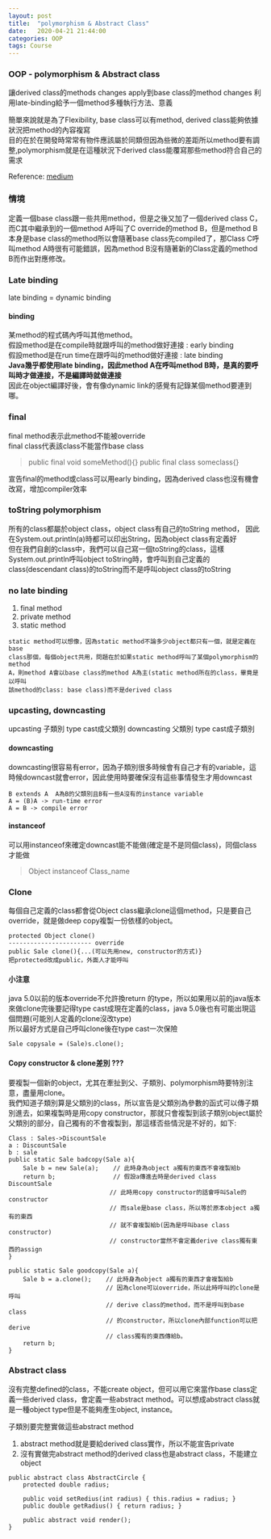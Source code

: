 ```yaml
---
layout: post
title:  "polymorphism & Abstract Class"
date:   2020-04-21 21:44:00
categories: OOP
tags: Course
---
```



### OOP - polymorphism & Abstract class

讓derived class的methods changes apply到base class的method changes
利用late-binding給予一個method多種執行方法、意義

簡單來說就是為了Flexibility, base class可以有method, derived class能夠依據狀況把method的內容複寫<br />
目的在於在開發時常常有物件應該屬於同類但因為些微的差距所以method要有調整,polymorphism就是在這種狀況下derived class能覆寫那些method符合自己的需求

Reference: [medium](https://medium.com/swlh/why-and-when-to-use-polymorphism-ffcbf3709509)

### 情境

定義一個base class跟一些共用method，但是之後又加了一個derived class C，而C其中繼承到的一個method A呼叫了C override的method B，但是method B本身是base class的method所以會隨著base class先compiled了，那Class C呼叫method A時很有可能錯誤，因為method B沒有隨著新的Class定義的method B而作出對應修改。

### Late binding

late binding = dynamic binding

#### binding

某method的程式碼內呼叫其他method。<br />
假設method是在compile時就跟呼叫的method做好連接 : early binding<br />
假設method是在run time在跟呼叫的method做好連接 : late binding<br />
**Java幾乎都使用late binding，因此method A在呼叫method B時，是真的要呼叫時才做連接，不是編譯時就做連接**<br />
因此在object編譯好後，會有像dynamic link的感覺有記錄某個method要連到哪。

### final

final method表示此method不能被override<br />
final class代表該class不能當作base class

> public final void someMethod(){}
> public final class someclass{}

宣告final的method或class可以用early binding，因為derived class也沒有機會改寫，增加compiler效率

### toString polymorphism

所有的class都屬於object class，object class有自己的toString method，
因此在System.out.println(a)時都可以印出String，因為object class有定義好<br />
但在我們自創的class中，我們可以自己寫一個toString的class，這樣System.out.println呼叫object toString時，會呼叫到自己定義的class(descendant class)的toString而不是呼叫object class的toString

### no late binding

1. final method
2. private method
3. static method

```
static method可以想像，因為static method不論多少object都只有一個，就是定義在base 
class那個，每個object共用，問題在於如果static method呼叫了某個polymorphism的method
A，則method A會以base class的method A為主(static method所在的class，畢竟是以呼叫
該method的class: base class)而不是derived class
```

### upcasting, downcasting

upcasting 子類別 type cast成父類別
downcasting 父類別 type cast成子類別

#### downcasting
downcasting很容易有error，因為子類別很多時候會有自己才有的variable，這時候downcast就會error，因此使用時要確保沒有這些事情發生才用downcast

```
B extends A  A為B的父類別且B有一些A沒有的instance variable
A = (B)A -> run-time error
A = B -> compile error
```

#### instanceof

可以用instanceof來確定downcast能不能做(確定是不是同個class)，同個class才能做

> Object instanceof Class_name


### Clone

每個自己定義的class都會從Object class繼承clone這個method，只是要自己override，就是做deep copy複製一份依樣的object。

```
protected Object clone()
----------------------- override
public Sale clone(){...(可以先用new, constructor的方式)} 
把protected改成public，外面人才能呼叫
```

#### 小注意

java 5.0以前的版本override不允許換return 的type，所以如果用以前的java版本來做clone完後要記得type cast成現在定義的class，java 5.0後也有可能出現這個問題(可能別人定義的clone沒改type)<br />
所以最好方式是自己呼叫clone後在type cast一次保險

```
Sale copysale = (Sale)s.clone();
```

#### Copy constructor & clone差別 ???

要複製一個新的object，尤其在牽扯到父、子類別、polymorphism時要特別注意，盡量用clone。<br />
我們知道子類別算是父類別的class，所以宣告是父類別為參數的函式可以傳子類別進去，如果複製時是用copy constructor，那就只會複製到該子類別object屬於父類別的部分，自己獨有的不會複製到，那這樣否些情況是不好的，如下:

```
Class : Sales->DiscountSale
a : DiscountSale
b : sale
public static Sale badcopy(Sale a){
    Sale b = new Sale(a);    // 此時身為object a獨有的東西不會複製給b
    return b;                // 假設a傳進去時是derived class DiscountSale
                            // 此時用copy constructor的話會呼叫Sale的constructor
                            // 而sale是base class，所以等於原本object a獨有的東西
                            // 就不會複製給b(因為是呼叫base class constructor)
                            // constructor當然不會定義derive class獨有東西的assign
}

public static Sale goodcopy(Sale a){
    Sale b = a.clone();    // 此時身為object a獨有的東西才會複製給b
                           // 因為clone可以override，所以此時呼叫的clone是呼叫
                           // derive class的method，而不是呼叫到base class
                           // 的constructor，所以clone內部function可以把derive
                           // class獨有的東西傳給b。
    return b;
}

```

### Abstract class

沒有完整defined的class，不能create object，但可以用它來當作base class定義一些derived class，會定義一些abstract method。可以想成abstract class就是一種object type但是不能夠產生object, instance。

子類別要完整實做這些abstract method
1. abstract method就是要給derived class實作，所以不能宣告private
2. 沒有實做完abstract method的derived class也是abstract class，不能建立object

```
public abstract class AbstractCircle {
    protected double radius;

    public void setRedius(int radius) { this.radius = radius; }
    public double getRadius() { return radius; }

    public abstract void render();
}
```